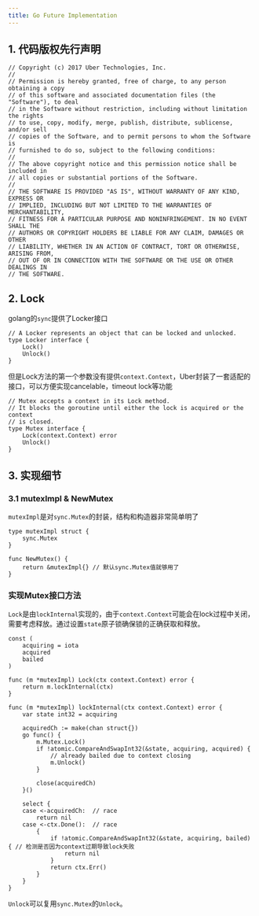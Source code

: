 ```yaml
---
title: Go Future Implementation
---
```


## 1. 代码版权先行声明
```golang
// Copyright (c) 2017 Uber Technologies, Inc.
//
// Permission is hereby granted, free of charge, to any person obtaining a copy
// of this software and associated documentation files (the "Software"), to deal
// in the Software without restriction, including without limitation the rights
// to use, copy, modify, merge, publish, distribute, sublicense, and/or sell
// copies of the Software, and to permit persons to whom the Software is
// furnished to do so, subject to the following conditions:
//
// The above copyright notice and this permission notice shall be included in
// all copies or substantial portions of the Software.
//
// THE SOFTWARE IS PROVIDED "AS IS", WITHOUT WARRANTY OF ANY KIND, EXPRESS OR
// IMPLIED, INCLUDING BUT NOT LIMITED TO THE WARRANTIES OF MERCHANTABILITY,
// FITNESS FOR A PARTICULAR PURPOSE AND NONINFRINGEMENT. IN NO EVENT SHALL THE
// AUTHORS OR COPYRIGHT HOLDERS BE LIABLE FOR ANY CLAIM, DAMAGES OR OTHER
// LIABILITY, WHETHER IN AN ACTION OF CONTRACT, TORT OR OTHERWISE, ARISING FROM,
// OUT OF OR IN CONNECTION WITH THE SOFTWARE OR THE USE OR OTHER DEALINGS IN
// THE SOFTWARE.
```

## 2. Lock

golang的`sync`提供了Locker接口

```golang
// A Locker represents an object that can be locked and unlocked.
type Locker interface {
    Lock()
    Unlock()
}
```
但是Lock方法的第一个参数没有提供`context.Context`，Uber封装了一套适配的接口，可以方便实现cancelable，timeout lock等功能

```golang
// Mutex accepts a context in its Lock method.
// It blocks the goroutine until either the lock is acquired or the context
// is closed.
type Mutex interface {
    Lock(context.Context) error
    Unlock()
}
```

## 3. 实现细节

### 3.1 mutexImpl & NewMutex

`mutexImpl`是对`sync.Mutex`的封装，结构和构造器非常简单明了

```golang hl_lines="6"
type mutexImpl struct {
    sync.Mutex
}

func NewMutex() {
    return &mutexImpl{} // 默认sync.Mutex值就够用了
}
```

### 实现Mutex接口方法

`Lock`是由`lockInternal`实现的，由于`context.Context`可能会在lock过程中关闭，需要考虑释放。通过设置`state`原子锁确保锁的正确获取和释放。

```golang hl_lines="14-23 26 28 30"
const (
	acquiring = iota
	acquired
	bailed
)

func (m *mutexImpl) Lock(ctx context.Context) error {
	return m.lockInternal(ctx)
}

func (m *mutexImpl) lockInternal(ctx context.Context) error {
	var state int32 = acquiring

	acquiredCh := make(chan struct{})
	go func() {
		m.Mutex.Lock()
		if !atomic.CompareAndSwapInt32(&state, acquiring, acquired) {
			// already bailed due to context closing
			m.Unlock()
		}

		close(acquiredCh)
	}()

	select {
	case <-acquiredCh:  // race
		return nil
	case <-ctx.Done():  // race
		{
			if !atomic.CompareAndSwapInt32(&state, acquiring, bailed) { // 检测是否因为context过期导致lock失败
				return nil
			}
			return ctx.Err()
		}
	}
}
```

`Unlock`可以复用`sync.Mutex`的`Unlock`。